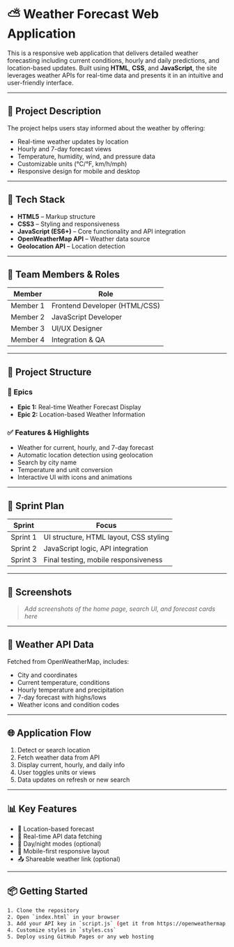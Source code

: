 # ⛅ Weather Forecast Web Application

This is a responsive web application that delivers detailed weather forecasting including current conditions, hourly and daily predictions, and location-based updates. Built using **HTML**, **CSS**, and **JavaScript**, the site leverages weather APIs for real-time data and presents it in an intuitive and user-friendly interface.

---

## 📌 Project Description

The project helps users stay informed about the weather by offering:

- Real-time weather updates by location
- Hourly and 7-day forecast views
- Temperature, humidity, wind, and pressure data
- Customizable units (°C/°F, km/h/mph)
- Responsive design for mobile and desktop

---

## 🚀 Tech Stack

- **HTML5** – Markup structure  
- **CSS3** – Styling and responsiveness  
- **JavaScript (ES6+)** – Core functionality and API integration  
- **OpenWeatherMap API** – Weather data source  
- **Geolocation API** – Location detection  

---

## 👥 Team Members & Roles

| Member     | Role                          |
|------------|-------------------------------|
| Member 1   | Frontend Developer (HTML/CSS) |
| Member 2   | JavaScript Developer          |
| Member 3   | UI/UX Designer                |
| Member 4   | Integration & QA              |

---

## 🧩 Project Structure

### 🎯 Epics

- **Epic 1:** Real-time Weather Forecast Display  
- **Epic 2:** Location-based Weather Information

### ✅ Features & Highlights

- Weather for current, hourly, and 7-day forecast  
- Automatic location detection using geolocation  
- Search by city name  
- Temperature and unit conversion  
- Interactive UI with icons and animations  

---

## 📅 Sprint Plan

| Sprint    | Focus                                   |
|-----------|-----------------------------------------|
| Sprint 1  | UI structure, HTML layout, CSS styling  |
| Sprint 2  | JavaScript logic, API integration       |
| Sprint 3  | Final testing, mobile responsiveness    |

---

## 📱 Screenshots

> _Add screenshots of the home page, search UI, and forecast cards here_

---

## 📂 Weather API Data

Fetched from OpenWeatherMap, includes:

- City and coordinates  
- Current temperature, conditions  
- Hourly temperature and precipitation  
- 7-day forecast with highs/lows  
- Weather icons and condition codes  

---

## 🌐 Application Flow

1. Detect or search location  
2. Fetch weather data from API  
3. Display current, hourly, and daily info  
4. User toggles units or views  
5. Data updates on refresh or new search  

---

## 📊 Key Features

- 📍 Location-based forecast  
- 🔄 Real-time API data fetching  
- 🌙 Day/night modes (optional)  
- 📱 Mobile-first responsive layout  
- 📤 Shareable weather link (optional)  

---

## 📦 Getting Started

```bash
1. Clone the repository
2. Open `index.html` in your browser
3. Add your API key in `script.js` (get it from https://openweathermap.org/)
4. Customize styles in `styles.css`
5. Deploy using GitHub Pages or any web hosting
